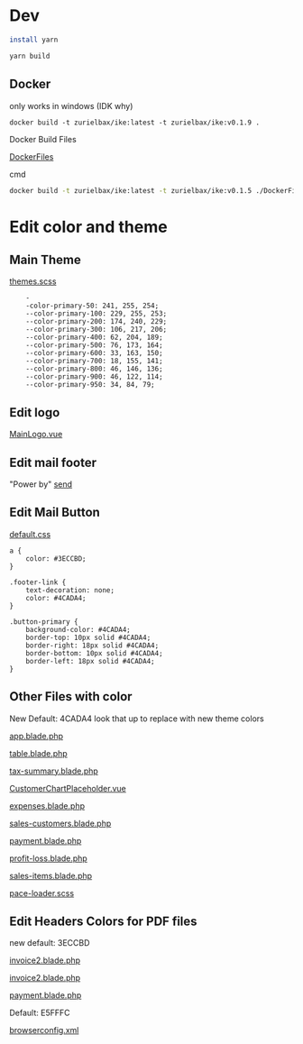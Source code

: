 # Dev

```bash
install yarn
```

````bash
yarn build
````

## Docker

only works in windows (IDK why)

```
docker build -t zurielbax/ike:latest -t zurielbax/ike:v0.1.9 . 
```

Docker Build Files

[DockerFiles](DockerFiles)

cmd
```bash
docker build -t zurielbax/ike:latest -t zurielbax/ike:v0.1.5 ./DockerFiles/

```

# Edit color and theme

## Main Theme
[themes.scss](resources/sass/themes.scss)

````ccs
    -
    -color-primary-50: 241, 255, 254;
    --color-primary-100: 229, 255, 253;
    --color-primary-200: 174, 240, 229;
    --color-primary-300: 106, 217, 206;
    --color-primary-400: 62, 204, 189;
    --color-primary-500: 76, 173, 164;
    --color-primary-600: 33, 163, 150;
    --color-primary-700: 18, 155, 141;
    --color-primary-800: 46, 146, 136;
    --color-primary-900: 46, 122, 114;
    --color-primary-950: 34, 84, 79;
````

## Edit logo
[MainLogo.vue](resources/scripts/components/icons/MainLogo.vue)

## Edit mail footer
"Power by"
[send](resources/views/emails/send)


## Edit Mail Button
[default.css](resources/views/vendor/mail/html/themes/default.css)

```ccs
a {
    color: #3ECCBD;
}

.footer-link {
    text-decoration: none;
    color: #4CADA4;
}

.button-primary {
    background-color: #4CADA4;
    border-top: 10px solid #4CADA4;
    border-right: 18px solid #4CADA4;
    border-bottom: 10px solid #4CADA4;
    border-left: 18px solid #4CADA4;
}
```

## Other Files with color

New Default: 4CADA4
look that up to replace with new theme colors

[app.blade.php](resources/views/app.blade.php)

[table.blade.php](resources/views/app/pdf/invoice/partials/table.blade.php)

[tax-summary.blade.php](resources/views/app/pdf/reports/tax-summary.blade.php)

[CustomerChartPlaceholder.vue](resources/scripts/admin/views/customers/partials/CustomerChartPlaceholder.vue)

[expenses.blade.php](resources/views/app/pdf/reports/expenses.blade.php)

[sales-customers.blade.php](resources/views/app/pdf/reports/sales-customers.blade.php)

[payment.blade.php](resources/views/app/pdf/payment/payment.blade.php)

[profit-loss.blade.php](resources/views/app/pdf/reports/profit-loss.blade.php)

[sales-items.blade.php](resources/views/app/pdf/reports/sales-items.blade.php)

[pace-loader.scss](resources/sass/components/pace-loader.scss)

## Edit Headers Colors for PDF files
new default: 3ECCBD

[invoice2.blade.php](resources/views/app/pdf/invoice/invoice2.blade.php)

[invoice2.blade.php](resources/views/app/pdf/invoice/invoice2.blade.php)

[payment.blade.php](resources/views/app/pdf/payment/payment.blade.php)

Default: E5FFFC

[browserconfig.xml](public/favicons/browserconfig.xml)
